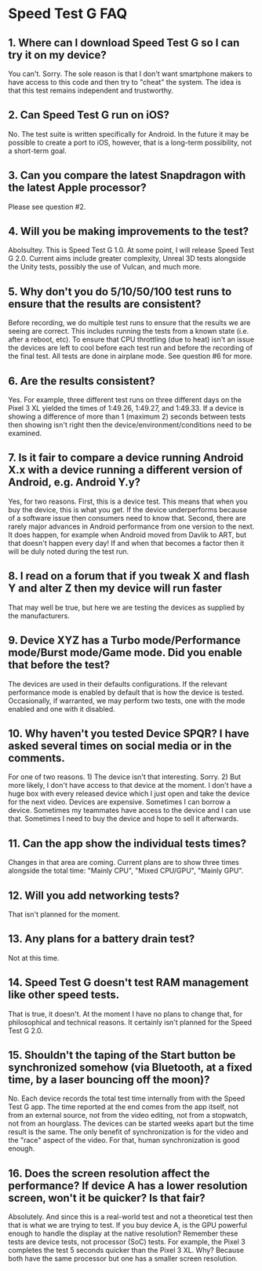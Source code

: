 # Speed Test G FAQ

## 1. Where can I download Speed Test G so I can try it on my device?
You can't. Sorry. The sole reason is that I don't want smartphone makers to have access to this code and then try to "cheat" the system.
The idea is that this test remains independent and trustworthy.

## 2. Can Speed Test G run on iOS?
No. The test suite is written specifically for Android. In the future it may be possible to create a port to iOS, however, that is a long-term 
possibility, not a short-term goal.

## 3. Can you compare the latest Snapdragon with the latest Apple processor?
Please see question #2.

## 4. Will you be making improvements to the test?
Abolsultey. This is Speed Test G 1.0. At some point, I will release Speed Test G 2.0. Current aims include greater complexity, Unreal 3D tests alongside the Unity tests, possibly the use of Vulcan, and much more.

## 5. Why don't you do 5/10/50/100 test runs to ensure that the results are consistent?
Before recording, we do multiple test runs to ensure that the results we are seeing are correct. This includes running the tests from a known
state (i.e. after a reboot, etc). To ensure that CPU throttling (due to heat) isn't an issue the devices are left to cool before each test
run and before the recording of the final test. All tests are done in airplane mode. See question #6 for more.

## 6. Are the results consistent?
Yes. For example, three different test runs on three different days on the Pixel 3 XL yielded the times of 1:49.26, 1:49.27, and 1:49.33.
If a device is showing a difference of more than 1 (maximum 2) seconds between tests then showing isn't right then
the device/environment/conditions need to be examined.

## 7. Is it fair to compare a device running Android X.x with a device running a different version of Android, e.g. Android Y.y?
Yes, for two reasons. First, this is a device test. This means that when you buy the device, this is what you get. If the device underperforms
because of a software issue then consumers need to know that. Second, there are rarely major advances in Android performance from one version
to the next. It does happen, for example when Android moved from Davlik to ART, but that doesn't happen every day! If and when that becomes
a factor then it will be duly noted during the test run.

## 8. I read on a forum that if you tweak X and flash Y and alter Z then my device will run faster
That may well be true, but here we are testing the devices as supplied by the manufacturers.

## 9. Device XYZ has a Turbo mode/Performance mode/Burst mode/Game mode. Did you enable that before the test?
The devices are used in their defaults configurations. If the relevant performance mode is enabled by default that is how the device is
tested. Occasionally, if warranted, we may perform two tests, one with the mode enabled and one with it disabled.

## 10. Why haven't you tested Device SPQR? I have asked several times on social media or in the comments.
For one of two reasons. 1) The device isn't that interesting. Sorry. 2) But more likely, I don't have access to that device at the moment. I don't have a huge box with every released device which I just open and take the device for the next video. Devices are expensive. Sometimes I can borrow a device. Sometimes my teammates have access to the device and I can use that. Sometimes I need to buy the device and hope to sell it afterwards.

## 11. Can the app show the individual tests times?
Changes in that area are coming. Current plans are to show three times alongside the total time: "Mainly CPU", "Mixed CPU/GPU", "Mainly GPU".

## 12. Will you add networking tests?
That isn't planned for the moment.

## 13. Any plans for a battery drain test?
Not at this time.

## 14. Speed Test G doesn't test RAM management like other speed tests.
That is true, it doesn't. At the moment I have no plans to change that, for philosophical and technical reasons. It certainly isn't planned for the Speed Test G 2.0.

## 15. Shouldn't the taping of the Start button be synchronized somehow (via Bluetooth, at a fixed time, by a laser bouncing off the moon)?
No. Each device records the total test time internally from with the Speed Test G app. The time reported at the end comes from the app itself, not from an external source, not from the video editing, not from a stopwatch, not from an hourglass. The devices can be started weeks apart but the time result is the same. The only benefit of synchronization is for the video and the "race" aspect of the video. For that, human synchronization is good enough.

## 16. Does the screen resolution affect the performance? If device A has a lower resolution screen, won't it be quicker? Is that fair?
Absolutely. And since this is a real-world test and not a theoretical test then that is what we are trying to test. If you buy device A,
is the GPU powerful enough to handle the display at the native resolution? Remember these tests are device tests, not processor (SoC) tests. For example, the Pixel 3 completes the test 5 seconds quicker than the Pixel 3 XL. Why? Because both have the same processor but one has a smaller screen resolution.
